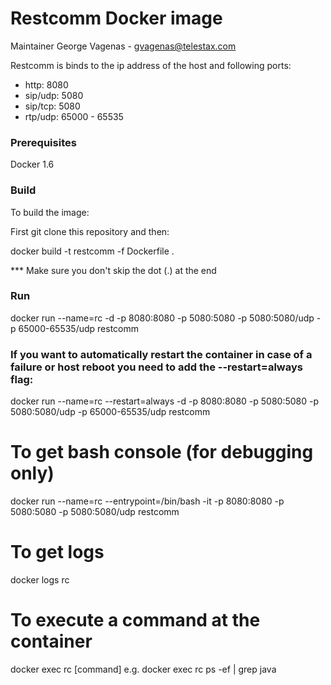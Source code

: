 Restcomm Docker image
=====================

Maintainer George Vagenas - gvagenas@telestax.com

Restcomm is binds to the ip address of the host and following ports:
- http: 8080
- sip/udp: 5080
- sip/tcp: 5080
- rtp/udp: 65000 - 65535

### Prerequisites
Docker 1.6


### Build

To build the image:

First git clone this repository and then:

docker build -t restcomm -f Dockerfile .

*** Make sure you don't skip the dot (.) at the end

### Run

docker run --name=rc -d -p 8080:8080 -p 5080:5080 -p 5080:5080/udp -p 65000-65535/udp restcomm

### If you want to automatically restart the container in case of a failure or host reboot you need to add the --restart=always flag:

docker run --name=rc --restart=always -d -p 8080:8080 -p 5080:5080 -p 5080:5080/udp -p 65000-65535/udp restcomm

# To get bash console (for debugging only)
docker run --name=rc --entrypoint=/bin/bash -it -p 8080:8080 -p 5080:5080 -p 5080:5080/udp restcomm

# To get logs
docker logs rc

# To execute a command at the container
docker exec rc [command]
e.g. docker exec rc ps -ef | grep java
